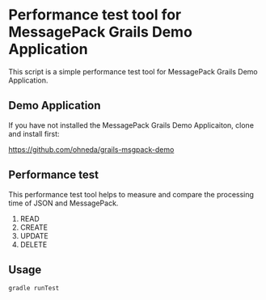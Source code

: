 Performance test tool for MessagePack Grails Demo Application
======================

This script is a simple performance test tool for MessagePack Grails Demo Application.

Demo Application
---------------

If you have not installed the MessagePack Grails Demo Applicaiton, clone and install first:

https://github.com/ohneda/grails-msgpack-demo
    
Performance test
---------------

This performance test tool helps to measure and compare the processing time of JSON and MessagePack.

1. READ
1. CREATE
1. UPDATE
1. DELETE

Usage
---------------

    gradle runTest